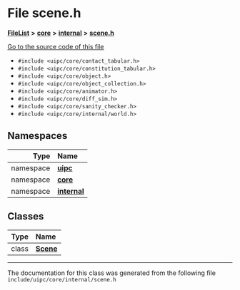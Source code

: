 

# File scene.h



[**FileList**](files.md) **>** [**core**](dir_eca9d1283f7cad9ff89c5ab44937d4d9.md) **>** [**internal**](dir_115c6c39d81d30f3e74f2509c90b0b60.md) **>** [**scene.h**](internal_2scene_8h.md)

[Go to the source code of this file](internal_2scene_8h_source.md)



* `#include <uipc/core/contact_tabular.h>`
* `#include <uipc/core/constitution_tabular.h>`
* `#include <uipc/core/object.h>`
* `#include <uipc/core/object_collection.h>`
* `#include <uipc/core/animator.h>`
* `#include <uipc/core/diff_sim.h>`
* `#include <uipc/core/sanity_checker.h>`
* `#include <uipc/core/internal/world.h>`













## Namespaces

| Type | Name |
| ---: | :--- |
| namespace | [**uipc**](namespaceuipc.md) <br> |
| namespace | [**core**](namespaceuipc_1_1core.md) <br> |
| namespace | [**internal**](namespaceuipc_1_1core_1_1internal.md) <br> |


## Classes

| Type | Name |
| ---: | :--- |
| class | [**Scene**](classuipc_1_1core_1_1internal_1_1_scene.md) <br> |



















































------------------------------
The documentation for this class was generated from the following file `include/uipc/core/internal/scene.h`

